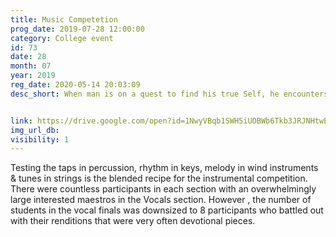 ```yaml
---
title: Music Competetion
prog_date: 2019-07-28 12:00:00
category: College event
id: 73
date: 28
month: 07
year: 2019
reg_date: 2020-05-14 20:03:09
desc_short: When man is on a quest to find his true Self, he encounters the octaval beauty called Music. The music competition was more an enthralling experience than what the suffix tells.


link: https://drive.google.com/open?id=1NwyVBqb1SWH5iUOBWb6Tkb3JRJNHtwE1
img_url_db: 
visibility: 1
---
```


Testing the taps in percussion, rhythm in keys, melody in wind instruments & tunes in strings is the blended recipe for the instrumental competition. There were countless participants in each section with an overwhelmingly large interested maestros in the Vocals section. However , the number of students in the vocal finals was downsized to 8 participants who  battled out with their renditions that were very often devotional pieces. 
